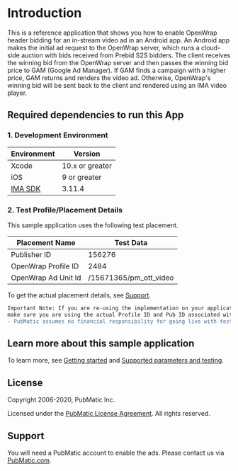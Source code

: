 # Introduction
This is a reference application that shows you how to enable OpenWrap header bidding for an in-stream video ad in an Android app. An Android app makes the initial ad request to the OpenWrap server, which runs a cloud-side auction with bids received from Prebid S2S bidders. The client receives the winning bid from the OpenWrap server and then passes the winning bid price to GAM (Google Ad Manager). If GAM finds a campaign with a higher price, GAM returns and renders the video ad. Otherwise, OpenWrap's winning bid will be sent back to the client and rendered using an IMA video player.


## Required dependencies to run this App
### 1. Development Environment
| Environment | Version |
| ------- | ------ |
| Xcode | 10.x or greater |
| iOS | 9 or greater |
| [IMA SDK](https://developers.google.com/interactive-media-ads/docs/sdks/ios/client-side/) | 3.11.4 |


### 2. Test Profile/Placement Details
This sample application uses the following test placement.

|Placement Name|Test Data|
|--------------|---------|
| Publisher ID | 156276 |
| OpenWrap Profile ID | 2484 |
| OpenWrap Ad Unit Id | /15671365/pm_ott_video |

To get the actual placement details, see [Support](https://git.pubmatic.com/PubMatic/ios-openwrap-ima-sample/blob/master/README.md#support).

```diff
Important Note: If you are re-using the implementation on your application, 
make sure you are using the actual Profile ID and Pub ID associated with your account.
- PubMatic assumes no financial responsibility for going live with test placements.
```

## Learn more about this sample application
To learn more, see [Getting started](../Getting-Started) and [Supported parameters and testing](../Supported-Parameters-and-Testing).


## License
Copyright 2006-2020, PubMatic Inc.

Licensed under the [PubMatic License Agreement](https://github.com/PubMatic/ios-openwrap-ima-sample/blob/master/LICENSE). All rights reserved.

## Support
You will need a PubMatic account to enable the ads. Please contact us via [PubMatic.com](https://pubmatic.com/).

